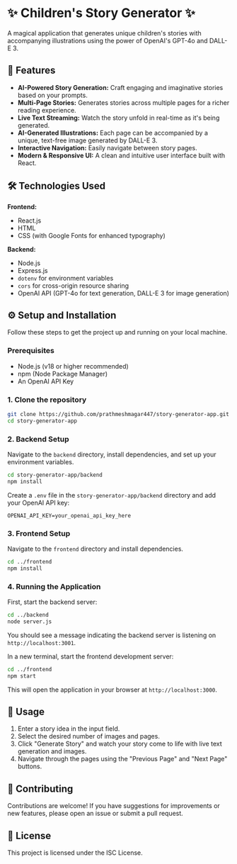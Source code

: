 # ✨ Children's Story Generator ✨

A magical application that generates unique children's stories with accompanying illustrations using the power of OpenAI's GPT-4o and DALL-E 3.

## 🚀 Features

*   **AI-Powered Story Generation:** Craft engaging and imaginative stories based on your prompts.
*   **Multi-Page Stories:** Generates stories across multiple pages for a richer reading experience.
*   **Live Text Streaming:** Watch the story unfold in real-time as it's being generated.
*   **AI-Generated Illustrations:** Each page can be accompanied by a unique, text-free image generated by DALL-E 3.
*   **Interactive Navigation:** Easily navigate between story pages.
*   **Modern & Responsive UI:** A clean and intuitive user interface built with React.

## 🛠️ Technologies Used

**Frontend:**
*   React.js
*   HTML
*   CSS (with Google Fonts for enhanced typography)

**Backend:**
*   Node.js
*   Express.js
*   `dotenv` for environment variables
*   `cors` for cross-origin resource sharing
*   OpenAI API (GPT-4o for text generation, DALL-E 3 for image generation)

## ⚙️ Setup and Installation

Follow these steps to get the project up and running on your local machine.

### Prerequisites

*   Node.js (v18 or higher recommended)
*   npm (Node Package Manager)
*   An OpenAI API Key

### 1. Clone the repository

```bash
git clone https://github.com/prathmeshmagar447/story-generator-app.git
cd story-generator-app
```

### 2. Backend Setup

Navigate to the `backend` directory, install dependencies, and set up your environment variables.

```bash
cd story-generator-app/backend
npm install
```

Create a `.env` file in the `story-generator-app/backend` directory and add your OpenAI API key:

```
OPENAI_API_KEY=your_openai_api_key_here
```

### 3. Frontend Setup

Navigate to the `frontend` directory and install dependencies.

```bash
cd ../frontend
npm install
```

### 4. Running the Application

First, start the backend server:

```bash
cd ../backend
node server.js
```
You should see a message indicating the backend server is listening on `http://localhost:3001`.

In a new terminal, start the frontend development server:

```bash
cd ../frontend
npm start
```
This will open the application in your browser at `http://localhost:3000`.

## 🚀 Usage

1.  Enter a story idea in the input field.
2.  Select the desired number of images and pages.
3.  Click "Generate Story" and watch your story come to life with live text generation and images.
4.  Navigate through the pages using the "Previous Page" and "Next Page" buttons.

## 🤝 Contributing

Contributions are welcome! If you have suggestions for improvements or new features, please open an issue or submit a pull request.

## 📄 License

This project is licensed under the ISC License.
